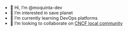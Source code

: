 - 👋 Hi, I’m @moquinta-dev
- 👀 I’m interested in save planet
- 🌱 I’m currently learning DevOps platforms
- 💞️ I’m looking to collaborate on [CNCF local community](https://community.cncf.io/cloud-native-salvador-bahia/)

<!---
moquinta-dev/moquinta-dev is a ✨ special ✨ repository because its `README.md` (this file) appears on your GitHub profile.
You can click the Preview link to take a look at your changes.
--->
